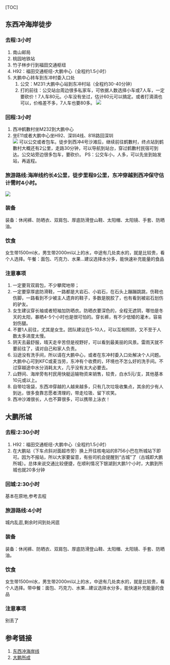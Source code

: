 [TOC]
## 东西冲海岸徒步
### 去程:3小时
1. 南山邮局
2. 桃园地铁站
3. 竹子林步行到福田交通枢纽
4. H92：福田交通枢纽-大鹏中心（全程约1.5小时）
5. 大鹏中心转车到东冲村委入口处
    1. 公交：M231:大鹏中心站到东冲村站（全程约30-40分钟）
    2. 打的前往：公交站台周边很多私家车，可依据人数选择小车或7人车，一定要砍价！7人车80元。小车没有坐过，估计60元可以搞定。或者打滴滴也可以，价格差不多，7人车也要80多。 
![](https://a1-q.mafengwo.net/s9/M00/FB/8B/wKgBs1gYqp6AXJ1wAAB6wlr9W9E904.png?imageView2%2F2%2Fw%2F680%2Fq%2F90)

### 回程:3小时
1. 西冲鹤數村坐M232到大鹏中心
2. 坐E11或者大鹏中心坐H92、深圳4线、818路回深圳  
![](https://a3-q.mafengwo.net/s9/M00/12/D6/wKgBs1gZKAaAHmAQAABtlMNOhWk43.jpeg?imageView2%2F2%2Fw%2F680%2Fq%2F90)
可以公交或者包车。徒步到西冲4号沙滩后，继续前往鹤數村，终点站到鹤數村大概还有2公里，走路30分钟，可以导航到站台，穿过鹤數村民宿可到达。公交站旁边很多包车，要砍价。
PS：公交车小，人多，可以先坐到始发站，再返程。

### 旅游路线:海岸线约长4公里，徒步里程9公里，东冲穿越到西冲保守估计需时4小时。
![](https://b4-q.mafengwo.net/s9/M00/F5/87/wKgBs1gYoleAb-jKAAFk-MbwdZo095.png?imageView2%2F2%2Fw%2F680%2Fq%2F90)

### 装备
装备：休闲裤、防晒衣、双肩包、厚底防滑登山鞋、太阳帽、太阳镜、手套、防晒油。

### 饮食
女生带1500ml水，男生带2000ml以上的水，中途有几处卖水的，就是比较贵，看个人选择。午餐：面包、巧克力、水果...建议选择水分多，能快速补充能量的食品

### 注意事项
1.  一定要背双肩包，不少攀爬地带；
2. 一定要穿厚底防滑鞋，一路都是大岩石、小岩石，在石头上蹦蹦跳跳，伤鞋也伤脚，一路看到不少被主人遗弃的鞋子，多数是脱胶了，也有看到被岩石划伤的驴友。
3. 女生建议穿长袖或者短袖加防晒衣。防晒衣要深色的，全程无遮阴，哪怕是冬天的太阳，暴晒4-5个小时也是很可怕的。穿长裤，有不少低矮的灌木，容易划伤腿。
4. 不要1人前往，尤其是女生。团队建议在5-10人，可以互相照顾，又不至于人数太多进度太慢。
5. 阴天去最舒服，晴天走辛苦但是视野好，可以看到最美丽的风景。雷雨天就不要前往了，请对自己和家人负责。
6. 沿途没有洗手间，所以请在大鹏中心，或者在东冲村委入口处解决个人问题。大鹏中心可到KFC或麦当劳，东冲有个收费的，环境也不怎么好的洗手间。不过穿越途中水分消耗太大，几乎没有太大必要去。
7. 山野间、海岸旁有村民用快艇运输物资来销售，较贵，白水5元/支，其他基本10元或以上。
8. 自带垃圾袋，东西冲穿越的人越来越多，只有几次垃圾收集点，其余的少有人到达，很多食靠志愿者清理的，带走垃圾、留下欢笑。
9. 西冲沙滩很长，人也不算很多，可以携带上泳衣！

## 大鹏所城
### 去程:2:30小时
1. H92：福田交通枢纽-大鹏中心（全程约1.5小时）
2. 在大鹏站（下车点斜对面超市旁）换上开往核电站的B756小巴在所城站下即可。因为不报站，所以大家要留意，有些司机会提醒到“古城”了（古城即大鹏所城）。总体来说交通比较便捷，在顺利情况下银湖到大鹏1个小时，大鹏到所城也就20多分钟

### 回城:2:30小时
基本在原地,参考去程

### 旅游路线:4小时
城内乱逛,剩余时间到处闲逛

### 装备
装备：休闲裤、防晒衣、双肩包、厚底防滑登山鞋、太阳帽、太阳镜、手套、防晒油。

### 饮食
女生带1500ml水，男生带2000ml以上的水，中途有几处卖水的，就是比较贵，看个人选择。带中餐：面包、巧克力、水果...建议选择水分多，能快速补充能量的食品

### 注意事项
别丢了

## 参考链接
1. [东西冲海岸线](http://www.mafengwo.cn/i/6289469.html)
2. [大鹏所成](http://www.mafengwo.cn/i/672589.html)